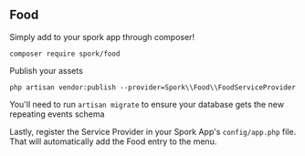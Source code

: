 ## Food

Simply add to your spork app through composer!

```
composer require spork/food
```

Publish your assets

```
php artisan vendor:publish --provider=Spork\\Food\\FoodServiceProvider
```

You'll need to run `artisan migrate` to ensure your database gets the new repeating events schema

Lastly, register the Service Provider in your Spork App's `config/app.php` file. That will automatically add the Food entry to the menu.